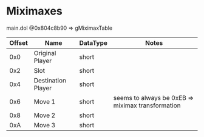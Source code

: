 # Miximaxes
main.dol @0x804c8b90 => gMiximaxTable

| Offset | Name | DataType | Notes |
| --- | --- | --- | --- |
| 0x0 | Original Player | short | |
| 0x2 | Slot | short |  |
| 0x4 | Destination Player | short | |
| 0x6 | Move 1 | short | seems to always be 0xEB => miximax transformation |
| 0x8 | Move 2 | short | |
| 0xA | Move 3 | short | |